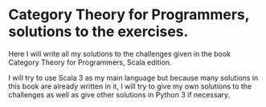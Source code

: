 # Category Theory for Programmers, solutions to the exercises.
Here I will write all my solutions to the challenges given in the book Category Theory for Programmers, Scala edition.

I will try to use Scala 3 as my main language but because many solutions in this book are already written in it, I will try to give my own solutions to the challenges as well as give other solutions in Python 3 if necessary.
